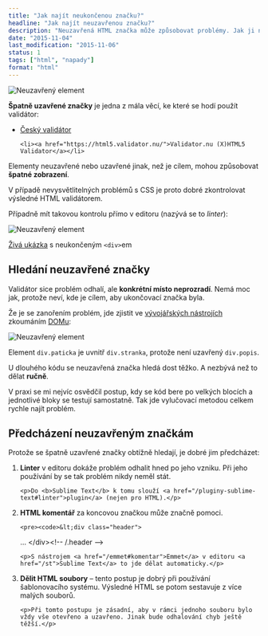 ```yaml
---
title: "Jak najít neukončenou značku?"
headline: "Jak najít neuzavřenou značku?"
description: "Neuzavřená HTML značka může způsobovat problémy. Jak ji najít?"
date: "2015-11-04"
last_modification: "2015-11-06"
status: 1
tags: ["html", "napady"]
format: "html"
---
```


<p><img src="/files/neukoncena-znacka/neuzavreny.png" alt="Neuzavřený element" class="border"></p>











<p><b>Špatně uzavřené značky</b> je jedna z mála věcí, ke které se hodí použít validátor:</p>

<div class="external-content">
  <ul>
    <li><a href="http://validator.webylon.info/">Český validátor</a></li>
    
    <li><a href="https://html5.validator.nu/">Validator.nu (X)HTML5 Validator</a></li>
  </ul>
</div>

<p>Elementy neuzavřené nebo uzavřené jinak, než je cílem, mohou způsobovat <b>špatné zobrazení</b>.</p>

<p>V případě nevysvětlitelných problémů s CSS je proto dobré zkontrolovat výsledné HTML validátorem.</p>

<p>Případně mít takovou kontrolu přímo v editoru (nazývá se to <i lang="en">linter</i>):</p>

<p><img src="/files/neukoncena-znacka/linter.png" alt="Neuzavřený element" class="border"></p>
















<p><a href="http://kod.djpw.cz/bwrb">Živá ukázka</a> s neukončeným <code>&lt;div></code>em</p>



<h2 id="hledani">Hledání neuzavřené značky</h2>

<p>Validátor sice problém odhalí, ale <b>konkrétní místo neprozradí</b>. Nemá moc jak, protože neví, kde je cílem, aby ukončovací značka byla.</p>

<p>Že je se zanořením problém, jde zjistit ve <a href="/vyvojarske-nastroje">vývojářských nástrojích</a> zkoumáním <a href="/dom">DOMu</a>:</p>


<p><img src="/files/neukoncena-znacka/devtools.png" alt="Neuzavřený element" class="border"></p>























<p>Element <code>div.paticka</code> je uvnitř <code>div.stranka</code>, protože není uzavřený <code>div.popis</code>.</p>

<p>U dlouhého kódu se neuzavřená značka hledá dost těžko. A nezbývá než to dělat <b>ručně</b>.</p>

<p>V praxi se mi nejvíc osvědčil postup, kdy se kód bere po velkých blocích a jednotlivé bloky se testují samostatně. Tak jde vylučovací metodou celkem rychle najít problém.</p>





<h2 id="prevence">Předcházení neuzavřeným značkám</h2>

<p>Protože se špatně uzavřené značky obtížně hledají, je dobré jim předcházet:</p>

<ol>  
  <li>
    <p><b>Linter</b> v editoru dokáže problém odhalit hned po jeho vzniku. Při jeho používání by se tak problém nikdy neměl stát.</p>
    
    <p>Do <b>Sublime Text</b> k tomu slouží <a href="/pluginy-sublime-text#linter">plugin</a> (nejen pro HTML).</p>
  </li>  
  
  <li>
    <p><b>HTML komentář</b> za koncovou značkou může značně pomoci.</p>
    
    <pre><code>&lt;div class="header">
  …
&lt;/div>&lt;!-- /.header --></code></pre>
    
    <p>S nástrojem <a href="/emmet#komentar">Emmet</a> v editoru <a href="/st">Sublime Text</a> to jde dělat automaticky.</p>
  </li>  
  

  
  <li>
    <p><b>Dělit HTML soubory</b> – tento postup je dobrý při používání šablonovacího systému. Výsledné HTML se potom sestavuje z více malých souborů.</p>
    
    <p>Při tomto postupu je zásadní, aby v rámci jednoho souboru bylo vždy vše otevřeno a uzavřeno. Jinak bude odhalování chyb ještě těžší.</p>
  </li>
</ol>